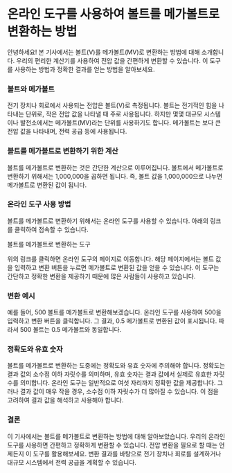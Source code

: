 온라인 도구를 사용하여 볼트를 메가볼트로 변환하는 방법
==============================

안녕하세요! 본 기사에서는 볼트(V)를 메가볼트(MV)로 변환하는 방법에 대해 소개합니다. 우리의 편리한 계산기를 사용하여 전압 값을 간편하게 변환할 수 있습니다. 이 도구를 사용하는 방법과 정확한 결과를 얻는 방법을 알아보세요.

### 볼트와 메가볼트

전기 장치나 회로에서 사용되는 전압은 볼트(V)로 측정됩니다. 볼트는 전기적인 힘을 나타내는 단위로, 작은 전압 값을 나타낼 때 주로 사용됩니다. 하지만 몇몇 대규모 시스템이나 발전소에서는 메가볼트(MV)라는 단위를 사용하기도 합니다. 메가볼트는 보다 큰 전압 값을 나타내며, 전력 공급 등에 사용됩니다.

### 볼트를 메가볼트로 변환하기 위한 계산

볼트를 메가볼트로 변환하는 것은 간단한 계산으로 이루어집니다. 볼트에서 메가볼트로 변환하기 위해서는 1,000,000을 곱하면 됩니다. 즉, 볼트 값을 1,000,000으로 나누면 메가볼트로 변환된 값이 됩니다.

### 온라인 도구 사용 방법

볼트를 메가볼트로 변환하기 위해서는 온라인 도구를 사용할 수 있습니다. 아래의 링크를 클릭하여 접속할 수 있습니다.

볼트를 메가볼트로 변환하는 도구

위의 링크를 클릭하면 온라인 도구의 페이지로 이동합니다. 해당 페이지에서는 볼트 값을 입력하고 변환 버튼을 누르면 메가볼트로 변환된 값을 얻을 수 있습니다. 이 도구는 간단하고 정확한 변환을 제공하기 때문에 많은 사람들이 사용하고 있습니다.

### 변환 예시

예를 들어, 500 볼트를 메가볼트로 변환해보겠습니다. 온라인 도구를 사용하여 500을 입력하고 변환 버튼을 클릭합니다. 그 결과, 0.5 메가볼트로 변환된 값이 표시됩니다. 따라서 500 볼트는 0.5 메가볼트와 동일합니다.

### 정확도와 유효 숫자

볼트를 메가볼트로 변환하는 도중에는 정확도와 유효 숫자에 주의해야 합니다. 정확도는 결과 값의 소수점 이하 자릿수를 의미하며, 유효 숫자는 결과 값에서 실제로 유효한 자릿수를 의미합니다. 온라인 도구는 일반적으로 여섯 자리까지 정확한 값을 제공합니다. 그러나 결과 값이 매우 작을 경우, 소수점 이하 자릿수가 더 많아질 수 있습니다. 이 점을 고려하여 결과 값을 해석하고 사용해야 합니다.

### 결론

이 기사에서는 볼트를 메가볼트로 변환하는 방법에 대해 알아보았습니다. 우리의 온라인 도구를 사용하면 간편하고 정확하게 변환할 수 있습니다. 전압 변환을 필요로 할 때는 언제든지 이 도구를 활용해보세요. 변환 결과를 바탕으로 전기 장치나 회로를 설계하거나 대규모 시스템에서 전력 공급을 계획할 수 있습니다.